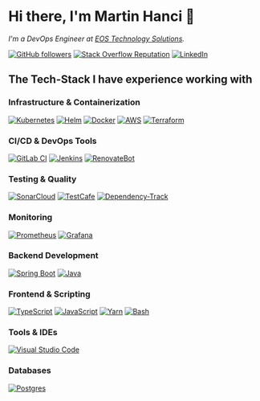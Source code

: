 <h1> Hi there, I'm Martin Hanci 👋 </h1>

<p>
  <em>I'm a DevOps Engineer at <a href="https://eos-technology.solutions">EOS Technology Solutions</a>.</em>
</p>

[![GitHub followers](https://img.shields.io/github/followers/mhanci92?label=Follow&style=social)](https://github.com/mhanci92?tab=followers)
[![Stack Overflow Reputation](https://img.shields.io/stackexchange/stackoverflow/r/13044314?label=Stack%20Overflow&logo=stackoverflow)](https://stackoverflow.com/users/13044314/martin-h)
[![LinkedIn](https://img.shields.io/badge/LinkedIn-Connect-blue?style=flat&logo=linkedin)](https://www.linkedin.com/in/martin-hanci)

## The Tech-Stack I have experience working with

### Infrastructure & Containerization

[![Kubernetes](https://img.shields.io/badge/Kubernetes-326CE5?logo=kubernetes&logoColor=fff)](https://kubernetes.io)
[![Helm](https://img.shields.io/badge/Helm-0F1689?logo=helm&logoColor=fff)](https://helm.sh)
[![Docker](https://img.shields.io/badge/Docker-2496ED?logo=docker&logoColor=fff)](https://www.docker.com)
[![AWS](https://img.shields.io/badge/AWS-%23FF9900.svg?logo=amazon-web-services&logoColor=white)](https://aws.amazon.com)
[![Terraform](https://img.shields.io/badge/Terraform-623CE4?logo=terraform&logoColor=fff)](https://www.terraform.io)

### CI/CD & DevOps Tools

[![GitLab CI](https://img.shields.io/badge/GitLab%20CI-FC6D26?logo=gitlab&logoColor=fff)](https://docs.gitlab.com/ee/ci/)
[![Jenkins](https://img.shields.io/badge/Jenkins-D24939?logo=jenkins&logoColor=white)](https://www.jenkins.io)
[![RenovateBot](https://img.shields.io/badge/RenovateBot-1A1F6C?logo=renovate&logoColor=fff)](https://docs.renovatebot.com)

### Testing & Quality

[![SonarCloud](https://img.shields.io/badge/SonarCloud-F3702A?logo=sonarcloud&logoColor=fff)](https://sonarcloud.io)
[![TestCafe](https://img.shields.io/badge/TestCafe-40B5A4?logo=testcafe&logoColor=fff)](https://testcafe.io)
[![Dependency-Track](https://img.shields.io/badge/Dependency--Track-512A44?logo=owasp&logoColor=fff)](https://dependencytrack.org)

### Monitoring

[![Prometheus](https://img.shields.io/badge/Prometheus-E6522C?logo=prometheus&logoColor=fff)](https://prometheus.io)
[![Grafana](https://img.shields.io/badge/Grafana-F46800?logo=grafana&logoColor=fff)](https://grafana.com)

### Backend Development

[![Spring Boot](https://img.shields.io/badge/Spring%20Boot-6DB33F?logo=springboot&logoColor=fff)](https://spring.io/projects/spring-boot)
[![Java](https://img.shields.io/badge/Java-%23ED8B00.svg?logo=openjdk&logoColor=white)](https://openjdk.org)

### Frontend & Scripting

[![TypeScript](https://img.shields.io/badge/TypeScript-3178C6?logo=typescript&logoColor=fff)](https://www.typescriptlang.org)
[![JavaScript](https://img.shields.io/badge/JavaScript-F7DF1E?logo=javascript&logoColor=000)](https://developer.mozilla.org/en-US/docs/Web/JavaScript)
[![Yarn](https://img.shields.io/badge/Yarn-2C8EBB?logo=yarn&logoColor=fff)](https://yarnpkg.com)
[![Bash](https://img.shields.io/badge/Bash-4EAA25?logo=gnubash&logoColor=fff)](https://www.gnu.org/software/bash)

### Tools & IDEs

[![Visual Studio Code](https://custom-icon-badges.demolab.com/badge/Visual%20Studio%20Code-0078d7.svg?logo=vsc&logoColor=white)](https://code.visualstudio.com)

### Databases

[![Postgres](https://img.shields.io/badge/Postgres-%23316192.svg?logo=postgresql&logoColor=white)](https://www.postgresql.org)
